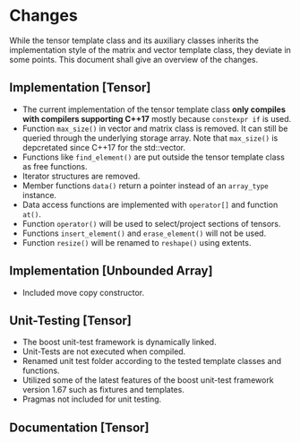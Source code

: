 Changes
=====
While the tensor template class and its auxiliary classes inherits the implementation style of the matrix and vector template class, they deviate in some points. This document shall give an overview of the changes.


## Implementation [Tensor]

* The current implementation of the tensor template class __only compiles with compilers supporting C++17__ mostly because `constexpr if` is used.
* Function `max_size()` in vector and matrix class is removed. It can still be queried through the underlying storage array. Note that `max_size()` is depcretated since C++17 for the std::vector.
* Functions like `find_element()` are put outside the tensor template class as free functions. 
* Iterator structures are removed.
* Member functions `data()` return a pointer instead of an `array_type` instance.
* Data access functions are implemented with `operator[]` and function `at()`. 
* Function `operator()` will be used to select/project sections of tensors.
* Functions `insert_element()` and `erase_element()` will not be used.
* Function `resize()` will be renamed to `reshape()` using extents.



## Implementation [Unbounded Array]
* Included move copy constructor.

## Unit-Testing [Tensor]

* The boost unit-test framework is dynamically linked.
* Unit-Tests are not executed when compiled. 
* Renamed unit test folder according to the tested template classes and functions. 
* Utilized some of the latest features of the boost unit-test framework version 1.67 such as fixtures and templates.
* Pragmas not included for unit testing.

## Documentation [Tensor]
